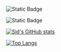 ![Static Badge](https://img.shields.io/badge/java-ED8B00)

![Static Badge](https://img.shields.io/badge/build-passing-brightgreen?style=flat&logo=%20appveyor&logoColor=violet&logoSize=auto&label=healthiness&labelColor=%20abcdef&color=%20fedcba&cacheSeconds=3600)


[![Sid's GitHub stats](https://github-readme-stats.vercel.app/api?username=595-sid)](https://github.com/595-sid/github-readme-stats)

[![Top Langs](https://github-readme-stats.vercel.app/api/top-langs/?username=595-sid)](https://github.com/595-sid/github-readme-stats)
